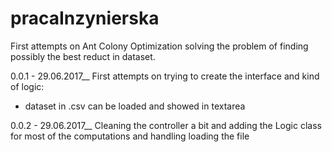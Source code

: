 # pracaInzynierska
First attempts on Ant Colony Optimization solving the problem of finding possibly the best reduct in dataset.

0.0.1 - 29.06.2017__
First attempts on trying to create the interface and kind of logic:
- dataset in .csv can be loaded and showed in textarea

0.0.2 - 29.06.2017__
Cleaning the controller a bit and adding the Logic class for most of the computations and handling loading the file